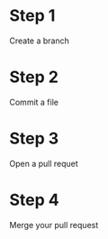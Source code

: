# Step 1
 Create a branch
# Step 2
 Commit a file
# Step 3
 Open a pull requet
# Step 4
 Merge your pull request
